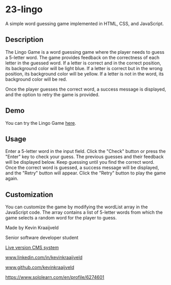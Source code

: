 # 23-lingo

A simple word guessing game implemented in HTML, CSS, and JavaScript.

## Description

The Lingo Game is a word guessing game where the player needs to guess a 5-letter word. The game provides feedback on the correctness of each letter in the guessed word. If a letter is correct and in the correct position, its background color will be light blue. If a letter is correct but in the wrong position, its background color will be yellow. If a letter is not in the word, its background color will be red.

Once the player guesses the correct word, a success message is displayed, and the option to retry the game is provided.

## Demo
You can try the Lingo Game [here](https://www.sololearn.com/compiler-playground/WWl6djy9zW3V).

## Usage
Enter a 5-letter word in the input field.
Click the "Check" button or press the "Enter" key to check your guess.
The previous guesses and their feedback will be displayed below.
Keep guessing until you find the correct word.
Once the correct word is guessed, a success message will be displayed, and the "Retry" button will appear.
Click the "Retry" button to play the game again.

## Customization

You can customize the game by modifying the wordList array in the JavaScript code. The array contains a list of 5-letter words from which the game selects a random word for the player to guess.

Made by Kevin Kraaijveld

Senior software developer student

[Live version CMS system](https://kevii.nl/php/cms_system/)

www.linkedin.com/in/kevinkraaijveld

www.github.com/kevinkraaijveld

https://www.sololearn.com/en/profile/6274601
